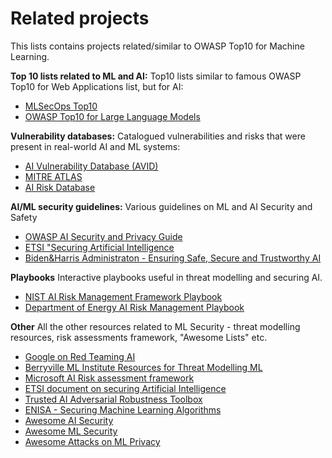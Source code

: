 # Related projects

This lists contains projects related/similar to OWASP Top10 for Machine Learning. 

**Top 10 lists related to ML and AI:**
Top10 lists similar to famous OWASP Top10 for Web Applications list, but for AI: 
- [MLSecOps Top10](https://ethical.institute/security.html)
- [OWASP Top10 for Large Language Models](https://owasp.org/www-project-top-10-for-large-language-model-applications/)

**Vulnerability databases:**
Catalogued vulnerabilities and risks that were present in real-world AI and ML systems: 
- [AI Vulnerability Database (AVID)](https://avidml.org/)
- [MITRE ATLAS](https://atlas.mitre.org/)
- [AI Risk Database](https://airisk.io/)

**AI/ML security guidelines:**
Various guidelines on ML and AI Security and Safety
- [OWASP AI Security and Privacy Guide](https://owasp.org/www-project-ai-security-and-privacy-guide/)
- [ETSI "Securing Artificial Intelligence](https://www.etsi.org/technologies/securing-artificial-intelligence)
- [Biden&Harris Administraton - Ensuring Safe, Secure and Trustworthy AI](https://www.whitehouse.gov/wp-content/uploads/2023/07/Ensuring-Safe-Secure-and-Trustworthy-AI.pdf)

**Playbooks**
Interactive playbooks useful in threat modelling and securing AI.
- [NIST AI Risk Management Framework Playbook](https://pages.nist.gov/AIRMF/)
- [Department of Energy AI Risk Management Playbook](https://www.energy.gov/ai/doe-ai-risk-management-playbook-airmp)

**Other**
All the other resources related to ML Security - threat modelling resources, risk assessments framework, "Awesome Lists" etc. 
- [Google on Red Teaming AI](https://services.google.com/fh/files/blogs/google_ai_red_team_digital_final.pdf)
- [Berryville ML Institute Resources for Threat Modelling ML]([https://berryvilleiml.com/interactive/)
- [Microsoft AI Risk assessment framework](https://raw.githubusercontent.com/Azure/AI-Security-Risk-Assessment/main/AI_Risk_Assessment_v4.1.4.pdf)
- [ETSI document on securing Artificial Intelligence](https://www.etsi.org/technologies/securing-artificial-intelligence)
- [Trusted AI Adversarial Robustness Toolbox](https://github.com/Trusted-AI/adversarial-robustness-toolbox)
- [ENISA - Securing Machine Learning Algorithms](https://www.enisa.europa.eu/publications/securing-machine-learning-algorithms)
- [Awesome AI Security](https://github.com/DeepSpaceHarbor/Awesome-AI-Security)
- [Awesome ML Security](https://github.com/trailofbits/awesome-ml-security)
- [Awesome Attacks on ML Privacy](https://github.com/stratosphereips/awesome-ml-privacy-attacks)

